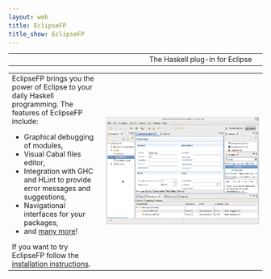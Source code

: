 ```yaml
---
layout: web
title: EclipseFP
title_show: EclipseFP
---
```


<table width="800px">
<tr>
<td valign="center" align="right" width="100%">
<div class="description">The Haskell plug-in for Eclipse</div>
</td>
<td><img src="images/name.png" /></td>
</tr>
</table>

<table width="800px">
<tr>
<td valign="center" width="230px">
EclipseFP brings you the power of Eclipse to your daily Haskell programming. The features of EclipseFP include:
<ul>
<li>Graphical debugging of modules,</li>
<li>Visual Cabal files editor,</li>
<li>Integration with GHC and HLint to provide error messages and suggestions,</li>
<li>Navigational interfaces for your packages,</li>
<li>and <a href="features.html">many more</a>!</li>
</ul>
If you want to try EclipseFP follow the <a href="install.html">installation instructions</a>.
</td>
<td width="570px" align="center"><img src="images/all.png" /></td>
</tr>
</table>
<br />
